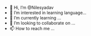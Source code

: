 - 👋 Hi, I’m @Nilesyadav
- 👀 I’m interested in learning language...
- 🌱 I’m currently learning ...
- 💞️ I’m looking to collaborate on ...
- 📫 How to reach me ...

<!---
Nilesyadav/Nilesyadav is a ✨ special ✨ repository because its `README.md` (this file) appears on your GitHub profile.
You can click the Preview link to take a look at your changes.
--->

